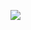 
![](https://github.com/caealmeida/caealmeida/assets/17756190/384765dd-ef63-4216-9825-f4a31db921a9)
